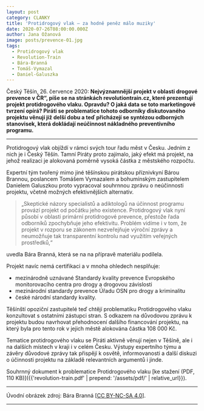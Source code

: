 ```yaml
---
layout: post
category: CLANKY
title: 'Protidrogový vlak – za hodně peněz málo muziky'
date: 2020-07-26T08:00:00.000Z
author: Jana Ožanová
image: posts/prevence-01.jpg
tags:
  - Protidrogový vlak
  - Revolution-Train
  - Bára-Branná
  - Tomáš-Vymazal
  - Daniel-Galuszka
---
```


Český Těšín, 26. července 2020: **Nejvýznamnější projekt v oblasti drogové prevence v ČR“, píše se na  stránkách revolutiontrain.cz, které prezentují projekt protidrogového vlaku. Opravdu? O jaká data se toto marketingové tvrzení opírá? Piráti se problematice tohoto odborníky diskutovaného projektu věnují již delší dobu a teď přicházejí se syntézou odborných stanovisek, která dokládají neúčinnost nákladného preventivního programu.**

<hr />

Protidrogový vlak objíždí v rámci svých tour řadu měst v Česku. Jedním z nich je i Český Těšín. Tamní Piráty proto zajímalo, jaký efekt má projekt, na jehož realizaci je alokovaná poměrně vysoká částka z městského rozpočtu.  

Expertní tým tvořený mimo jiné těšínskou pirátskou příznivkyní Bárou Brannou, poslancem Tomášem Vymazalem a bohumínským zastupitelem Danielem Galuszkou proto vypracoval souhrnnou zprávu o neúčinnosti projektu, včetně možných efektivnějších alternativ. 

>„Skeptické názory specialistů a adiktologů na účinnost programu provází projekt od počátku jeho existence. Protidrogový vlak nyní působí v oblasti primární protidrogové prevence, přestože řada odborníků zpochybňuje jeho efektivitu. Problém vidíme i v tom, že projekt v rozporu se zákonem nezveřejňuje výroční zprávy a neumožňuje tak transparentní kontrolu nad využitím veřejných prostředků,“ 

uvedla Bára Branná, která se na na přípravě materiálu podílela.  

Projekt navíc nemá certifikaci a v mnoha ohledech nesplňuje:
- mezinárodně uznávané Standardy kvality prevence Evropského monitorovacího centra pro drogy a drogovou závislosti
- mezinárodní standardy prevence Úřadu OSN pro drogy a kriminalitu
- české národní standardy kvality.

Těšínští opoziční zastupitelé teď chtějí problematiku Protidrogového vlaku konzultovat s ostatními zástupci stran. S odkazem na důvodovou zprávu k projektu budou navrhovat přehodnocení dalšího financování projektu, na který byla pro tento rok v jejich městě alokována částka 108 000 Kč.

Tematice protidrogového vlaku se Piráti aktivně věnují nejen v Těšíně, ale i na dalších místech v kraji i v celém Česku. Výstupy expertního týmu a závěry důvodové zprávy tak přispějí k osvětě, informovanosti a další diskuzi o účinnosti projektu na základě relevantních argumentů i jinde.

Souhrnný dokument k problematice Protidrogového vlaku [ke stažení (PDF, 110 KB)]({{'revolution-train.pdf' | prepend: '/assets/pdf/' | relative_url}}). 

---

Úvodní obrázek zdroj: Bára Branná \[[CC BY-NC-SA 4.0](https://creativecommons.org/licenses/by-nc-sa/4.0/deed.cs)\].

- - -
